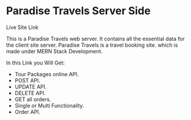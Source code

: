 # Paradise Travels Server Side

Live Site Link

This is a Paradise Travels web server. It contains all the essential data for the client site server. Paradise Travels is a travel booking site. which is made under MERN Stack Development.

In this Link you Will Get:

* Tour Packages online API.
* POST API.
* UPDATE API.
* DELETE API.
* GET all orders.
* Single or Multi Functionality.
* Order API.

 